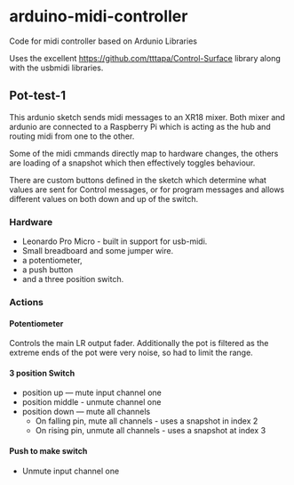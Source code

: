 # arduino-midi-controller

Code for midi controller based on Ardunio Libraries

Uses the excellent https://github.com/tttapa/Control-Surface library along with the usbmidi libraries.

## Pot-test-1

This ardunio sketch sends midi messages to an XR18 mixer.
Both mixer and ardunio are connected to a Raspberry Pi which is acting as the hub and routing midi from one to the other.

Some of the midi cmmands directly map to hardware changes, the others are loading of a snapshot which then effectively toggles behaviour.

There are custom buttons defined in the sketch which determine what values are sent for Control messages, or for program messages and allows different values on both down and up of the switch.

### Hardware

- Leonardo Pro Micro - built in support for usb-midi.
- Small breadboard and some jumper wire.
- a potentiometer,
- a push button
- and a three position switch.

### Actions

#### Potentiometer

Controls the main LR output fader. Additionally the pot is filtered as the extreme ends of the pot were very noise, so had to limit the range.

#### 3 position Switch

- position up — mute input channel one
- position middle - unmute channel one
- position down — mute all channels
  - On falling pin, mute all channels - uses a snapshot in index 2
  - On rising pin, unmute all channels - uses a snapshot at index 3

#### Push to make switch

- Unmute input channel one